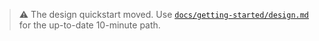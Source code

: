 > ⚠️ The design quickstart moved. Use [`docs/getting-started/design.md`](../getting-started/design.md) for the up-to-date 10-minute path.
